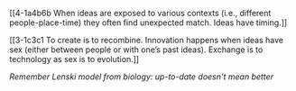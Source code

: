 [[4-1a4b6b When ideas are exposed to various contexts (i.e., different people-place-time) they often find unexpected match. Ideas have timing.]]

[[3-1c3c1 To create is to recombine. Innovation happens when ideas have sex (either between people or with one’s past ideas). Exchange is to technology as sex is to evolution.]]

*Remember Lenski model from biology: up-to-date doesn't mean better*